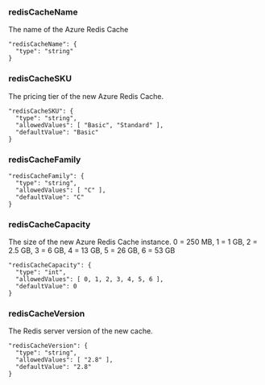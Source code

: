 
### redisCacheName

The name of the Azure Redis Cache

    "redisCacheName": {
      "type": "string"
    }

### redisCacheSKU

The pricing tier of the new Azure Redis Cache.

    "redisCacheSKU": {
      "type": "string",
      "allowedValues": [ "Basic", "Standard" ],
      "defaultValue": "Basic"
    }

### redisCacheFamily

    "redisCacheFamily": {
      "type": "string",
      "allowedValues": [ "C" ],
      "defaultValue": "C"
    }

### redisCacheCapacity

The size of the new Azure Redis Cache instance. 0 = 250 MB, 1 = 1 GB, 2 = 2.5 GB, 3 = 6 GB, 4 = 13 GB, 5 = 26 GB, 6 = 53 GB

    "redisCacheCapacity": {
      "type": "int",
      "allowedValues": [ 0, 1, 2, 3, 4, 5, 6 ],
      "defaultValue": 0
    }

### redisCacheVersion

The Redis server version of the new cache.

    "redisCacheVersion": {
      "type": "string",
      "allowedValues": [ "2.8" ],
      "defaultValue": "2.8"
    }
